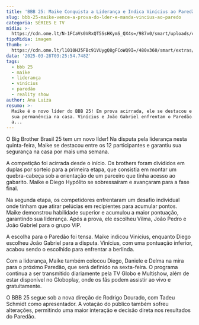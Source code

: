 ```yaml
---
title: 'BBB 25: Maike Conquista a Liderança e Indica Vinícius ao Paredão'
slug: bbb-25-maike-vence-a-prova-do-lder-e-manda-vincius-ao-paredo
categoria: SÉRIES E TV
midia: >-
  https://cdn.ome.lt/N-1FCaVs0VRxQT5SsHKymS_QX4s=/987x0/smart/uploads/conteudo/fotos/bbb25-maike-11-prova-lider.jpg
tipoMidia: imagem
thumb: >-
  https://cdn.ome.lt/l1010HJ5FBc91VUygQ8gFCoWQ9I=/480x360/smart/extras/conteudos/bbb25-maike-11-prova-lider-peq.jpg
data: '2025-03-28T03:25:54.748Z'
tags:
  - bbb 25
  - maike
  - liderança
  - vinícius
  - paredão
  - reality show
author: Ana Luiza
resumo: >-
  Maike é o novo líder do BBB 25! Em prova acirrada, ele se destacou e garantiu
  sua permanência na casa. Vinícius e João Gabriel enfrentam o Paredão. Assista
  a...
---
```


O Big Brother Brasil 25 tem um novo líder! Na disputa pela liderança nesta quinta-feira, Maike se destacou entre os 12 participantes e garantiu sua segurança na casa por mais uma semana.

A competição foi acirrada desde o início. Os brothers foram divididos em duplas por sorteio para a primeira etapa, que consistia em montar um quebra-cabeça sob a orientação de um parceiro que tinha acesso ao gabarito. Maike e Diego Hypólito se sobressaíram e avançaram para a fase final.

Na segunda etapa, os competidores enfrentaram um desafio individual onde tinham que atirar pelúcias em recipientes para acumular pontos. Maike demonstrou habilidade superior e acumulou a maior pontuação, garantindo sua liderança. Após a prova, ele escolheu Vilma, João Pedro e João Gabriel para o grupo VIP.

A escolha para o Paredão foi tensa. Maike indicou Vinícius, enquanto Diego escolheu João Gabriel para a disputa. Vinícius, com uma pontuação inferior, acabou sendo o escolhido para enfrentar a berlinda.

Com a liderança, Maike também colocou Diego, Daniele e Delma na mira para o próximo Paredão, que será definido na sexta-feira. O programa continua a ser transmitido diariamente pela TV Globo e Multishow, além de estar disponível no Globoplay, onde os fãs podem assistir ao vivo e gratuitamente.

O BBB 25 segue sob a nova direção de Rodrigo Dourado, com Tadeu Schmidt como apresentador. A votação do público também sofreu alterações, permitindo uma maior interação e decisão direta nos resultados do Paredão.
